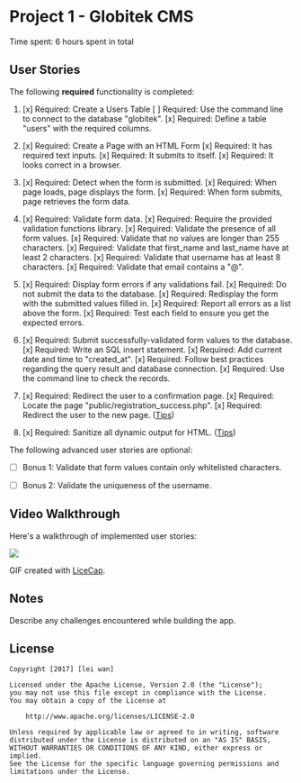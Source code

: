# Project 1 - Globitek CMS

Time spent: 6 hours spent in total

## User Stories

The following **required** functionality is completed:

1. [x]  Required: Create a Users Table
   [ ]  Required: Use the command line to connect to the database "globitek".
   [x]  Required: Define a table "users" with the required columns.

2. [x]  Required: Create a Page with an HTML Form
   [x]  Required: It has required text inputs.
   [x]  Required: It submits to itself.
   [x]  Required: It looks correct in a browser.

3. [x]  Required: Detect when the form is submitted.
   [x]  Required: When page loads, page displays the form.
   [x]  Required: When form submits, page retrieves the form data.

4. [x]  Required: Validate form data.
   [x]  Required: Require the provided validation functions library.
   [x]  Required: Validate the presence of all form values.
   [x]  Required: Validate that no values are longer than 255 characters.
   [x]  Required: Validate that first\_name and last\_name have at least 2 characters.
   [x]  Required: Validate that username has at least 8 characters.
   [x]  Required: Validate that email contains a "@".

5. [x]  Required: Display form errors if any validations fail.
   [x]  Required: Do not submit the data to the database.
   [x] Required: Redisplay the form with the submitted values filled in.
   [x]  Required: Report all errors as a list above the form.
   [x]  Required: Test each field to ensure you get the expected errors.

6. [x]  Required: Submit successfully-validated form values to the database.
   [x]  Required: Write an SQL insert statement.
   [x]  Required: Add current date and time to "created\_at".
   [x]  Required: Follow best practices regarding the query result and database connection.
   [x]  Required: Use the command line to check the records.

7. [x]  Required: Redirect the user to a confirmation page.
   [x]  Required: Locate the page "public/registration\_success.php".
    [x]  Required: Redirect the user to the new page. ([Tips](#!hints))

8. [x] Required: Sanitize all dynamic output for HTML. ([Tips](#!hints))


The following advanced user stories are optional:

* [ ]  Bonus 1: Validate that form values contain only whitelisted characters.

* [ ]  Bonus 2: Validate the uniqueness of the username.


## Video Walkthrough

Here's a walkthrough of implemented user stories:

<img src='http://i.imgur.com/sUblnlC.gif' />

GIF created with [LiceCap](http://www.cockos.com/licecap/).

## Notes

Describe any challenges encountered while building the app.

## License

    Copyright [2017] [lei wan]

    Licensed under the Apache License, Version 2.0 (the "License");
    you may not use this file except in compliance with the License.
    You may obtain a copy of the License at

        http://www.apache.org/licenses/LICENSE-2.0

    Unless required by applicable law or agreed to in writing, software
    distributed under the License is distributed on an "AS IS" BASIS,
    WITHOUT WARRANTIES OR CONDITIONS OF ANY KIND, either express or implied.
    See the License for the specific language governing permissions and
    limitations under the License.
